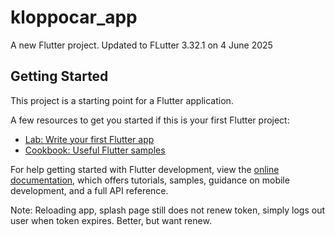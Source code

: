 # kloppocar_app

A new Flutter project.
Updated to FLutter 3.32.1 on 4 June 2025

## Getting Started

This project is a starting point for a Flutter application.

A few resources to get you started if this is your first Flutter project:

- [Lab: Write your first Flutter app](https://docs.flutter.dev/get-started/codelab)
- [Cookbook: Useful Flutter samples](https://docs.flutter.dev/cookbook)

For help getting started with Flutter development, view the
[online documentation](https://docs.flutter.dev/), which offers tutorials,
samples, guidance on mobile development, and a full API reference.

Note: Reloading app, splash page still does not renew token, simply logs out user when token expires. Better, but want renew.
